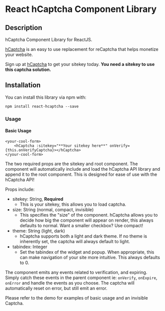 # React hCaptcha Component Library

## Description
hCaptcha Component Library for ReactJS.

[hCaptcha](https://www.hcaptcha.com) is an easy to use replacement for reCaptcha that helps monetize your website.

Sign up at [hCaptcha](https://wwww.hcaptcha.com) to get your sitekey today. **You need a sitekey to use this captcha solution.**

## Installation
You can install this library via npm with:
```
npm install react-hcaptcha --save
```

### Usage

#### Basic Usage
```
<your-cool-form>
    <hCaptcha :sitekey="**Your sitekey here**" onVerify={this.onVerifyCaptcha}></hCaptcha>
</your-cool-form>
```

The two required props are the sitekey and root component. The component will automatically include and load the
hCaptcha API library and append it to the root component. This is designed for ease of use with the hCaptcha API!

Props include:
- sitekey: String, **Required** 
    - This is your sitekey, this allows you to load captcha.
- size: String (normal, compact, invisible) 
    - This specifies the "size" of the component. hCaptcha allows you to decide how big the component will appear on render, this always defaults to normal.
      Want a smaller checkbox? Use compact!
- theme: String (light, dark)
    - hCaptcha supports both a light and dark theme. If no theme is inherently set, the captcha will always default to light.
- tabindex: Integer
    - Set the tabindex of the widget and popup. When appropriate, this can make navigation of your site more intuitive. This always defaults to 0.

The component emits any events related to verification, and expiring. Simply catch these events in the parent component
ie: `onVerify`, `onExpire`, `onError` and handle the events as you choose. The captcha will automatically reset on error, but still emit an error.

Please refer to the demo for examples of basic usage and an invisible Captcha.